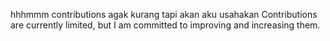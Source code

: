 hhhmmm contributions agak kurang tapi akan aku usahakan
Contributions are currently limited, but I am committed to improving and increasing them.
<!---
Jon0ky/Jon0ky is a ✨ special ✨ repository because its `README.md` (this file) appears on your GitHub profile.
You can click the Preview link to take a look at your changes.
--->
